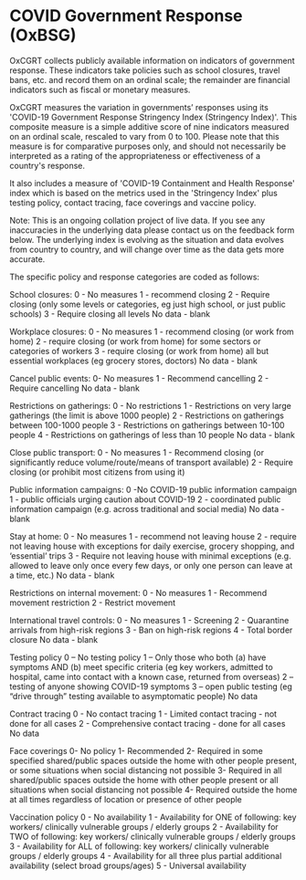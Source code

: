 # COVID Government Response (OxBSG)

OxCGRT collects publicly available information on indicators of government response. These indicators take policies such as school closures, travel bans, etc. and record them on an ordinal scale; the remainder are financial indicators such as fiscal or monetary measures.

OxCGRT measures the variation in governments’ responses using its 'COVID-19 Government Response Stringency Index (Stringency Index)'. This composite measure is a simple additive score of nine indicators measured on an ordinal scale, rescaled to vary from 0 to 100. Please note that this measure is for comparative purposes only, and should not necessarily be interpreted as a rating of the appropriateness or effectiveness of a country's response.

It also includes a measure of 'COVID-19 Containment and Health Response' index which is based on the metrics used in the 'Stringency Index' plus testing policy, contact tracing, face coverings and vaccine policy.

Note: 
This is an ongoing collation project of live data. If you see any inaccuracies in the underlying data please contact us on the feedback form below. The underlying index is evolving as the situation and data evolves from country to country, and will change over time as the data gets more accurate.

The specific policy and response categories are coded as follows:

School closures:
0 - No measures
1 - recommend closing
2 - Require closing (only some levels or categories,
eg just high school, or just public schools)
3 - Require closing all levels
No data - blank

Workplace closures:
0 - No measures
1 - recommend closing (or work from home)
2 - require closing (or work from home) for some
sectors or categories of workers
3 - require closing (or work from home) all but essential workplaces (eg grocery stores, doctors)
No data - blank

Cancel public events:
0- No measures
1 - Recommend cancelling
2 - Require cancelling
No data - blank

Restrictions on gatherings:
0 - No restrictions
1 - Restrictions on very large gatherings (the limit is above 1000 people)
2 - Restrictions on gatherings between 100-1000 people
3 - Restrictions on gatherings between 10-100 people
4 - Restrictions on gatherings of less than 10 people
No data - blank

Close public transport:
0 - No measures
1 - Recommend closing (or significantly reduce volume/route/means of transport available)
2 - Require closing (or prohibit most citizens from using it)

Public information campaigns:
0 -No COVID-19 public information campaign
1 - public officials urging caution about COVID-19
2 - coordinated public information campaign (e.g. across traditional and social media)
No data - blank

Stay at home:
0 - No measures
1 - recommend not leaving house
2 - require not leaving house with exceptions for daily exercise, grocery shopping, and ‘essential’ trips
3 - Require not leaving house with minimal exceptions (e.g. allowed to leave only once every few days, or only one person can leave at a time, etc.)
No data - blank

Restrictions on internal movement:
0 - No measures
1 - Recommend movement restriction
2 - Restrict movement

International travel controls:
0 - No measures
1 - Screening
2 - Quarantine arrivals from high-risk regions
3 - Ban on high-risk regions
4 - Total border closure
No data - blank

Testing policy
0 – No testing policy
1 – Only those who both (a) have symptoms AND (b) meet specific criteria (eg key workers, admitted to hospital, came into contact with a known case, returned from overseas)
2 – testing of anyone showing COVID-19 symptoms
3 – open public testing (eg “drive through” testing available to asymptomatic people)
No data

Contract tracing
0 - No contact tracing
1 - Limited contact tracing - not done for all cases
2 - Comprehensive contact tracing - done for all cases
No data

Face coverings
0- No policy
1- Recommended
2- Required in some specified shared/public spaces outside the home with other people present, or some situations when social distancing not possible
3- Required in all shared/public spaces outside the home with other people present or all situations when social distancing not possible
4- Required outside the home at all times regardless of location or presence of other people

Vaccination policy
0 - No availability
1 - Availability for ONE of following: key workers/ clinically vulnerable groups / elderly groups
2 - Availability for TWO of following: key workers/ clinically vulnerable groups / elderly groups
3 - Availability for ALL of following: key workers/ clinically vulnerable groups / elderly groups
4 - Availability for all three plus partial additional availability (select broad groups/ages)
5 - Universal availability
